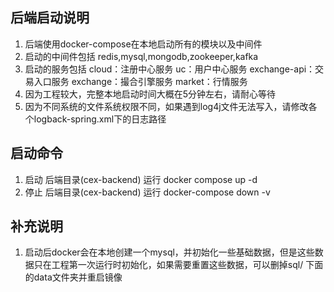 ## 后端启动说明
1. 后端使用docker-compose在本地启动所有的模块以及中间件
2. 启动的中间件包括 redis,mysql,mongodb,zookeeper,kafka
3. 启动的服务包括
   cloud：注册中心服务
   uc：用户中心服务
   exchange-api：交易入口服务
   exchange：撮合引擎服务
   market：行情服务
4. 因为工程较大，完整本地启动时间大概在5分钟左右，请耐心等待
5. 因为不同系统的文件系统权限不同，如果遇到log4j文件无法写入，请修改各个logback-spring.xml下的日志路径

## 启动命令

1. 启动 后端目录(cex-backend) 运行
   docker compose up -d
2. 停止 后端目录(cex-backend) 运行
   docker-compose down -v

## 补充说明
1. 启动后docker会在本地创建一个mysql，并初始化一些基础数据，但是这些数据只在工程第一次运行时初始化，如果需要重置这些数据，可以删掉sql/ 下面的data文件夹并重启镜像